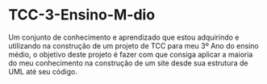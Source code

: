 # TCC-3-Ensino-M-dio
Um conjunto de conhecimento e aprendizado que estou adquirindo e utilizando na construção de um projeto de TCC para meu 3º Ano do ensino médio, o objetivo deste projeto é fazer com que consiga aplicar a maioria do meu conhecimento na construção de um site desde sua estrutura de UML até seu código.
